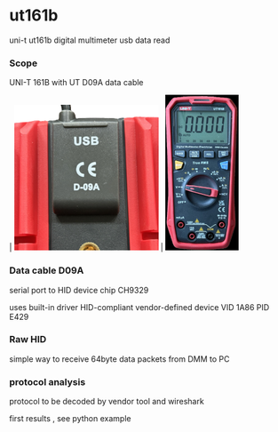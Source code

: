 # ut161b
uni-t ut161b digital multimeter usb data read

### Scope

UNI-T 161B with UT  D09A data cable

| ![D09A data cable](img/cable_D09A.png) | ![ut161b](img/ut161b_small.png)


### Data cable D09A
serial port to HID device chip CH9329

uses built-in driver HID-compliant vendor-defined device
VID 1A86
PID E429

### Raw HID 
simple way to receive 64byte data packets from DMM to PC

### protocol analysis
protocol to be decoded by vendor tool and wireshark

first results , see python example
